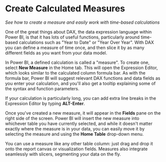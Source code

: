 <properties
   pageTitle="Create Calculated Measures"
   description="Learn to create defined calculations, or measures, and use them to evaluate time-based functions"
   services="powerbi"
   documentationCenter=""
   authors="davidiseminger"
   manager="mblythe"
   editor=""
   tags=""
   featuredVideoId="yn2bXVQJLx8"
   featuredVideoThumb=""
   courseDuration=""/>

<tags
   ms.service="powerbi"
   ms.devlang="NA"
   ms.topic="article"
   ms.tgt_pltfrm="NA"
   ms.workload="powerbi"
   ms.date="02/18/2016"
   ms.author="v-jescoo"/>

# Create Calculated Measures

*See how to create a measure and easily work with time-based calculations*

One of the great things about DAX, the data expression language within Power BI, is that it has lots of useful functions, particularly around time-based calculations such as "Year to Date" or "Year Over Year". With DAX you can define a measure of time once, and then slice it by as many different fields as you want from your data model.

In Power BI, a defined calculation is called a "measure". To create one, select **New Measure** in the Home tab. This will open the Expression Editor, which looks similar to the calculated column formula bar. As with the formula bar, Power BI will suggest relevant DAX functions and data fields as you enter your calculation, and you'll also get a tooltip explaining some of the syntax and function parameters.

If your calculation is particularly long, you can add extra line breaks in the Expression Editor by typing **ALT-Enter**.

Once you've created a new measure, it will appear in the **Fields** pane on the right side of the screen. Power BI will insert the new measure into whichever table you have currently selected, and while it doesn't matter exactly where the measure is in your data, you can easily move it by selecting the measure and using the **Home Table** drop-down menu.

You can use a measure like any other table column: just drag and drop it onto the report canvas or visualization fields. Measures also integrate seamlessly with slicers, segmenting your data on the fly.
